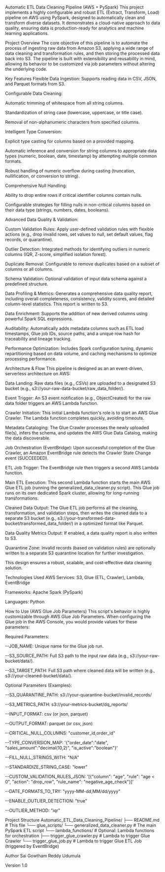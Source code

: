 Automatic ETL Data Cleaning Pipeline (AWS + PySpark)
This project implements a highly configurable and robust ETL (Extract, Transform, Load) pipeline on AWS using PySpark, designed to automatically clean and transform diverse datasets. It demonstrates a cloud-native approach to data quality, ensuring data is production-ready for analytics and machine learning applications.

Project Overview
The core objective of this pipeline is to automate the process of ingesting raw data from Amazon S3, applying a wide range of data cleaning and transformation rules, and then storing the processed data back into S3. The pipeline is built with extensibility and reusability in mind, allowing its behavior to be customized via job parameters without altering the underlying code.

Key Features
Flexible Data Ingestion: Supports reading data in CSV, JSON, and Parquet formats from S3.

Configurable Data Cleaning:

Automatic trimming of whitespace from all string columns.

Standardization of string case (lowercase, uppercase, or title case).

Removal of non-alphanumeric characters from specified columns.

Intelligent Type Conversion:

Explicit type casting for columns based on a provided mapping.

Automatic inference and conversion for string columns to appropriate data types (numeric, boolean, date, timestamp) by attempting multiple common formats.

Robust handling of numeric overflow during casting (truncation, nullification, or conversion to string).

Comprehensive Null Handling:

Ability to drop entire rows if critical identifier columns contain nulls.

Configurable strategies for filling nulls in non-critical columns based on their data type (strings, numbers, dates, booleans).

Advanced Data Quality & Validation:

Custom Validation Rules: Apply user-defined validation rules with flexible actions (e.g., drop invalid rows, set values to null, set default values, flag records, or quarantine).

Outlier Detection: Integrated methods for identifying outliers in numeric columns (IQR, Z-score, simplified isolation forest).

Duplicate Removal: Configurable to remove duplicates based on a subset of columns or all columns.

Schema Validation: Optional validation of input data schema against a predefined structure.

Data Profiling & Metrics: Generates a comprehensive data quality report, including overall completeness, consistency, validity scores, and detailed column-level statistics. This report is written to S3.

Data Enrichment: Supports the addition of new derived columns using powerful Spark SQL expressions.

Auditability: Automatically adds metadata columns such as ETL load timestamps, Glue job IDs, source paths, and a unique row hash for traceability and lineage tracking.

Performance Optimization: Includes Spark configuration tuning, dynamic repartitioning based on data volume, and caching mechanisms to optimize processing performance.

Architecture & Flow
This pipeline is designed as an an event-driven, serverless architecture on AWS:

Data Landing: Raw data files (e.g., CSVs) are uploaded to a designated S3 bucket (e.g., s3://your-raw-data-bucket/raw_data_folder/).

Event Trigger: An S3 event notification (e.g., ObjectCreated) for the raw data folder triggers an AWS Lambda function.

Crawler Initiation: This initial Lambda function's role is to start an AWS Glue Crawler. The Lambda function completes quickly, avoiding timeouts.

Metadata Cataloging: The Glue Crawler processes the newly uploaded file(s), infers the schema, and updates the AWS Glue Data Catalog, making the data discoverable.

Job Orchestration (EventBridge): Upon successful completion of the Glue Crawler, an Amazon EventBridge rule detects the Crawler State Change event (SUCCEEDED).

ETL Job Trigger: The EventBridge rule then triggers a second AWS Lambda function.

Main ETL Execution: This second Lambda function starts the main AWS Glue ETL job (running the generalized_data_cleaner.py script). This Glue job runs on its own dedicated Spark cluster, allowing for long-running transformations.

Cleaned Data Output: The Glue ETL job performs all the cleaning, transformation, and validation steps, then writes the cleaned data to a separate S3 bucket (e.g., s3://your-transformed-data-bucket/transformed_data_folder/) in a optimized format like Parquet.

Data Quality Metrics Output: If enabled, a data quality report is also written to S3.

Quarantine Zone: Invalid records (based on validation rules) are optionally written to a separate S3 quarantine location for further investigation.

This design ensures a robust, scalable, and cost-effective data cleaning solution.

Technologies Used
AWS Services: S3, Glue (ETL, Crawler), Lambda, EventBridge

Frameworks: Apache Spark (PySpark)

Languages: Python

How to Use (AWS Glue Job Parameters)
This script's behavior is highly customizable through AWS Glue Job Parameters. When configuring the Glue job in the AWS Console, you would provide values for these parameters:

Required Parameters:

--JOB_NAME: Unique name for the Glue job run.

--S3_SOURCE_PATH: Full S3 path to the input raw data (e.g., s3://your-raw-bucket/data/).

--S3_TARGET_PATH: Full S3 path where cleaned data will be written (e.g., s3://your-cleaned-bucket/data/).

Optional Parameters (Examples):

--S3_QUARANTINE_PATH: s3://your-quarantine-bucket/invalid_records/

--S3_METRICS_PATH: s3://your-metrics-bucket/dq_reports/

--INPUT_FORMAT: csv (or json, parquet)

--OUTPUT_FORMAT: parquet (or csv, json)

--CRITICAL_NULL_COLUMNS: "customer_id,order_id"

--TYPE_CONVERSION_MAP: '{"order_date":"date", "sales_amount":"decimal(10,2)", "is_active":"boolean"}'

--FILL_NULL_STRINGS_WITH: "N/A"

--STANDARDIZE_STRING_CASE: "lower"

--CUSTOM_VALIDATION_RULES_JSON: '[{"column": "age", "rule": "age < 0", "action": "drop_row", "rule_name": "negative_age_check"}]'

--DATE_FORMATS_TO_TRY: "yyyy-MM-dd,MM/dd/yyyy"

--ENABLE_OUTLIER_DETECTION: "true"

--OUTLIER_METHOD: "iqr"

Project Structure
Automatic_ETL_Data_Cleaning_Pipeline/
├── README.md                           # This file
└── glue_scripts/
    └── generalized_data_cleaner.py     # The main PySpark ETL script
    └── lambda_functions/               # Optional: Lambda functions for orchestration
        ├── trigger_glue_crawler.py     # Lambda to trigger Glue Crawler
        └── trigger_glue_job.py         # Lambda to trigger Glue ETL Job (triggered by EventBridge)

Author
Sai Gowtham Reddy Udumula


Version
1.0
